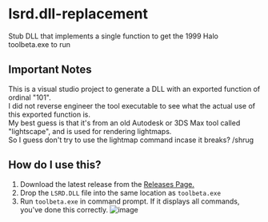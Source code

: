 # lsrd.dll-replacement
Stub DLL that implements a single function to get the 1999 Halo toolbeta.exe to run

## Important Notes
This is a visual studio project to generate a DLL with an exported function of ordinal "101".  
I did not reverse engineer the tool executable to see what the actual use of this exported function is.  
My best guess is that it's from an old Autodesk or 3DS Max tool called "lightscape", and is used for rendering lightmaps.  
So I guess don't try to use the lightmap command incase it breaks? /shrug

## How do I use this?
1. Download the latest release from the [Releases Page.](https://github.com/Kleadron/lsrd.dll-replacement/releases)
2. Drop the `LSRD.DLL` file into the same location as `toolbeta.exe`
3. Run `toolbeta.exe` in command prompt. If it displays all commands, you've done this correctly.
![image](https://github.com/user-attachments/assets/3649e505-bede-4b40-8bb2-c95ea117223f)

